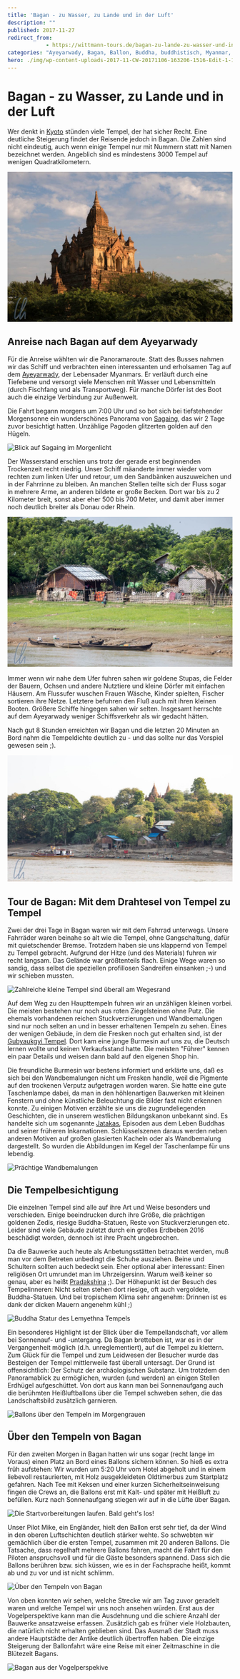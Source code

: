 ```yaml
---
title: 'Bagan - zu Wasser, zu Lande und in der Luft'
description: ""
published: 2017-11-27
redirect_from: 
            - https://wittmann-tours.de/bagan-zu-lande-zu-wasser-und-in-der-luft/
categories: "Ayeyarwady, Bagan, Ballon, Buddha, buddhistisch, Myanmar, Myanmar, Paya, Tempel"
hero: ./img/wp-content-uploads-2017-11-CW-20171106-163206-1516-Edit-1-1024x683.jpg
---
```

# Bagan - zu Wasser, zu Lande und in der Luft

Wer denkt in [Kyoto](http://wittmann-tours.de/kyoto-tempel-schreine-und-gaerten/) stünden viele Tempel, der hat sicher Recht. Eine deutliche Steigerung findet der Reisende jedoch in Bagan. Die Zahlen sind nicht eindeutig, auch wenn einige Tempel nur mit Nummern statt mit Namen bezeichnet werden. Angeblich sind es mindestens 3000 Tempel auf wenigen Quadratkilometern.

![Die Tha Beik Hmauk Paya](./img/wp-content-uploads-2017-11-CW-20171106-163206-1516-Edit-1-1024x683.jpg)

<!--more-->

## Anreise nach Bagan auf dem Ayeyarwady

Für die Anreise wählten wir die Panoramaroute. Statt des Busses nahmen wir das Schiff und verbrachten einen interessanten und erholsamen Tag auf dem [Ayeyarwady](https://de.wikipedia.org/wiki/Irrawaddy), der Lebensader Myanmars. Er verläuft durch eine Tiefebene und versorgt viele Menschen mit Wasser und Lebensmitteln (durch Fischfang und als Transportweg). Für manche Dörfer ist des Boot auch die einzige Verbindung zur Außenwelt.

Die Fahrt begann morgens um 7:00 Uhr und so bot sich bei tiefstehender Morgensonne ein wunderschönes Panorama von [Sagaing](http://wittmann-tours.de/hauptstadt-hopping/), das wir 2 Tage zuvor besichtigt hatten. Unzählige Pagoden glitzerten golden auf den Hügeln.

![Blick auf Sagaing im Morgenlicht](http://wittmann-tours.de/wp-content/uploads/2017/11/CW-20171104-081020-9563-1-1024x576.jpg)

Der Wasserstand erschien uns trotz der gerade erst beginnenden Trockenzeit recht niedrig. Unser Schiff mäanderte immer wieder vom rechten zum linken Ufer und retour, um den Sandbänken auszuweichen und in der Fahrrinne zu bleiben. An manchen Stellen teilte sich der Fluss sogar in mehrere Arme, an anderen bildete er große Becken. Dort war bis zu 2 Kilometer breit, sonst aber eher 500 bis 700 Meter, und damit aber immer noch deutlich breiter als Donau oder Rhein.

![Am Ufer des Ayeyarwady](./img/wp-content-uploads-2017-11-CW-20171104-110907-9577-1-1024x683.jpg)

Immer wenn wir nahe dem Ufer fuhren sahen wir goldene Stupas, die Felder der Bauern, Ochsen und andere Nutztiere und kleine Dörfer mit einfachen Häusern. Am Flussufer wuschen Frauen Wäsche, Kinder spielten, Fischer sortieren ihre Netze. Letztere befuhren den Fluß auch mit ihren kleinen Booten. Größere Schiffe hingegen sahen wir selten. Insgesamt herrschte auf dem Ayeyarwady weniger Schiffsverkehr als wir gedacht hätten.

Nach gut 8 Stunden erreichten wir Bagan und die letzten 20 Minuten an Bord nahm die Tempeldichte deutlich zu - und das sollte nur das Vorspiel gewesen sein ;).

![Angekommen in Bagan, die ersten Tempel sind in Sicht](./img/wp-content-uploads-2017-11-CW-20171104-162536-9607-1-1024x576.jpg)

## Tour de Bagan: Mit dem Drahtesel von Tempel zu Tempel

Zwei der drei Tage in Bagan waren wir mit dem Fahrrad unterwegs. Unsere Fahrräder waren beinahe so alt wie die Tempel, ohne Gangschaltung, dafür mit quietschender Bremse. Trotzdem haben sie uns klappernd von Tempel zu Tempel gebracht. Aufgrund der Hitze (und des Materials) fuhren wir recht langsam. Das Gelände war größtenteils flach. Einige Wege waren so sandig, dass selbst die speziellen profillosen Sandreifen einsanken ;-) und wir schieben mussten.

![Zahlreiche kleine Tempel sind überall am Wegesrand](http://wittmann-tours.de/wp-content/uploads/2017/11/CW-20171105-161412-1273-1-1024x576.jpg)

Auf dem Weg zu den Haupttempeln fuhren wir an unzähligen kleinen vorbei. Die meisten bestehen nur noch aus roten Ziegelsteinen ohne Putz. Die ehemals vorhandenen reichen Stuckverzierungen und Wandbemalungen sind nur noch selten an und in besser erhaltenen Tempeln zu sehen. Eines der wenigen Gebäude, in dem die Fresken noch gut erhalten sind, ist der [Gubyaukgyi Tempel](<https://en.wikipedia.org/wiki/Gubyaukgyi_Temple_(Myinkaba)>). Dort kam eine junge Burmesin auf uns zu, die Deutsch lernen wollte und keinen Verkaufsstand hatte. Die meisten "Führer" kennen ein paar Details und weisen dann bald auf den eigenen Shop hin.

Die freundliche Burmesin war bestens informiert und erklärte uns, daß es sich bei den Wandbemalungen nicht um Fresken handle, weil die Pigmente auf den trockenen Verputz aufgetragen worden waren. Sie hatte eine gute Taschenlampe dabei, da man in den höhlenartigen Bauwerken mit kleinen Fenstern und ohne künstliche Beleuchtung die Bilder fast nicht erkennen konnte. Zu einigen Motiven erzählte sie uns die zugrundeliegenden Geschichten, die in unserem westlichen Bildungskanon unbekannt sind. Es handelte sich um sogenannte [Jatakas](https://de.wikipedia.org/wiki/Jataka), Episoden aus dem Leben Buddhas und seiner früheren Inkarnationen. Schlüsselszenen daraus werden neben anderen Motiven auf großen glasierten Kacheln oder als Wandbemalung dargestellt. So wurden die Abbildungen im Kegel der Taschenlampe für uns lebendig.

![Prächtige Wandbemalungen](http://wittmann-tours.de/wp-content/uploads/2017/11/CW-20171106-164056-9847-1-1024x683.jpg)

## Die Tempelbesichtigung

Die einzelnen Tempel sind alle auf ihre Art und Weise besonders und verschieden. Einige beeindrucken durch ihre Größe, die prächtigen goldenen Zedis, riesige Buddha-Statuen, Reste von Stuckverzierungen etc. Leider sind viele Gebäude zuletzt durch ein großes Erdbeben 2016 beschädigt worden, dennoch ist ihre Pracht ungebrochen.

Da die Bauwerke auch heute als Anbetungsstätten betrachtet werden, muß man vor dem Betreten unbedingt die Schuhe ausziehen. Beine und Schultern sollten auch bedeckt sein. Eher optional aber interessant: Einen religiösen Ort umrundet man im Uhrzeigersinn. Warum weiß keiner so genau, aber es heißt [Pradakshina](https://de.wikipedia.org/wiki/Pradakshina) ;). Der Höhepunkt ist der Besuch des Tempelinneren: Nicht selten stehen dort riesige, oft auch vergoldete, Buddha-Statuen. Und bei tropischem Klima sehr angenehm: Drinnen ist es dank der dicken Mauern angenehm kühl ;)

![Buddha Statur des Lemyethna Tempels](http://wittmann-tours.de/wp-content/uploads/2017/11/CW-20171105-104955-9653-1-1024x683.jpg)

Ein besonderes Highlight ist der Blick über die Tempellandschaft, vor allem bei Sonnenauf- und -untergang. Da Bagan bretteben ist, war es in der Vergangenheit möglich (d.h. unreglementiert), auf die Tempel zu klettern. Zum Glück für die Tempel und zum Leidwesen der Besucher wurde das Besteigen der Tempel mittlerweile fast überall untersagt. Der Grund ist offensichtlich: Der Schutz der archäologischen Substanz. Um trotzdem den Panoramablick zu ermöglichen, wurden (und werden) an einigen Stellen Erdhügel aufgeschüttet. Von dort aus kann man bei Sonnenaufgang auch die berühmten Heißluftballons über die Tempel schweben sehen, die das Landschaftsbild zusätzlich garnieren.

![Ballons über den Tempeln im Morgengrauen](http://wittmann-tours.de/wp-content/uploads/2017/11/CW-20171105-071857-9633-1-1024x576.jpg)

## Über den Tempeln von Bagan

Für den zweiten Morgen in Bagan hatten wir uns sogar (recht lange im Voraus) einen Platz an Bord eines Ballons sichern können. So hieß es extra früh aufstehen: Wir wurden um 5:20 Uhr vom Hotel abgeholt und in einem liebevoll restaurierten, mit Holz ausgekleideten Oldtimerbus zum Startplatz gefahren. Nach Tee mit Keksen und einer kurzen Sicherheitseinweisung fingen die Crews an, die Ballons erst mit Kalt- und später mit Heißluft zu befüllen. Kurz nach Sonnenaufgang stiegen wir auf in die Lüfte über Bagan.

![Die Startvorbereitungen laufen. Bald geht's los!](http://wittmann-tours.de/wp-content/uploads/2017/11/CW-20171106-060735-1343-1-1024x683.jpg)

Unser Pilot Mike, ein Engländer, hielt den Ballon erst sehr tief, da der Wind in den oberen Luftschichten deutlich stärker wehte. So schwebten wir gemächlich über die ersten Tempel, zusammen mit 20 anderen Ballons. Die Tatsache, dass regelhaft mehrere Ballons fahren, macht die Fahrt für den Piloten anspruchsvoll und für die Gäste besonders spannend. Dass sich die Ballons berühren bzw. sich küssen, wie es in der Fachsprache heißt, kommt ab und zu vor und ist nicht schlimm.

![Über den Tempeln von Bagan](http://wittmann-tours.de/wp-content/uploads/2017/11/GOPR6918-1-1024x754.jpg)

Von oben konnten wir sehen, welche Strecke wir am Tag zuvor geradelt waren und welche Tempel wir uns noch ansehen würden. Erst aus der Vogelperspektive kann man die Ausdehnung und die schiere Anzahl der Bauwerke ansatzweise erfassen. Zusätzlich gab es früher viele Holzbauten, die natürlich nicht erhalten geblieben sind. Das Ausmaß der Stadt muss andere Hauptstädte der Antike deutlich übertroffen haben. Die einzige Steigerung der Ballonfahrt wäre eine Reise mit einer Zeitmaschine in die Blütezeit Bagans.

![Bagan aus der Vogelperspekive](http://wittmann-tours.de/wp-content/uploads/2017/11/CW-20171106-065812-9700-1-1024x576.jpg)
